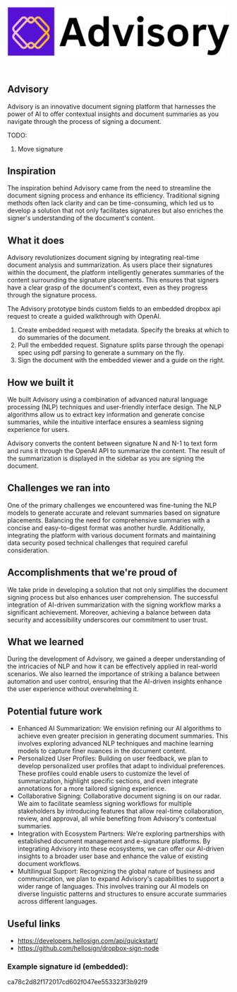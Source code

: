<p align='center'>
    <img src='./img/logo.png' width=600 />
</p>
<br/>

Advisory
---

<!-- https://legaltemplates.net/form/lease-agreement/ -->

Advisory is an innovative document signing platform that harnesses the power of AI to offer contextual insights and document summaries as you navigate through the process of signing a document.

TODO:
1. Move signature

## Inspiration
The inspiration behind Advisory came from the need to streamline the document signing process and enhance its efficiency. Traditional signing methods often lack clarity and can be time-consuming, which led us to develop a solution that not only facilitates signatures but also enriches the signer's understanding of the document's content.

## What it does
Advisory revolutionizes document signing by integrating real-time document analysis and summarization. As users place their signatures within the document, the platform intelligently generates summaries of the content surrounding the signature placements. This ensures that signers have a clear grasp of the document's context, even as they progress through the signature process.

The Advisory prototype binds custom fields to an embedded dropbox api request to create a guided walkthrough with OpenAI.

1. Create embedded request with metadata. Specify the breaks at which to do summaries of the document.
2. Pull the embedded request. Signature splits parse through the openapi spec using pdf parsing to generate a summary on the fly.
3. Sign the document with the embedded viewer and a guide on the right.

## How we built it
We built Advisory using a combination of advanced natural language processing (NLP) techniques and user-friendly interface design. The NLP algorithms allow us to extract key information and generate concise summaries, while the intuitive interface ensures a seamless signing experience for users.

Advisory converts the content between signature N and N-1 to text form and runs it through the OpenAI API to summarize the content. The result of the summarization is displayed in the sidebar as you are signing the document.

## Challenges we ran into
One of the primary challenges we encountered was fine-tuning the NLP models to generate accurate and relevant summaries based on signature placements. Balancing the need for comprehensive summaries with a concise and easy-to-digest format was another hurdle. Additionally, integrating the platform with various document formats and maintaining data security posed technical challenges that required careful consideration.

## Accomplishments that we're proud of
We take pride in developing a solution that not only simplifies the document signing process but also enhances user comprehension. The successful integration of AI-driven summarization with the signing workflow marks a significant achievement. Moreover, achieving a balance between data security and accessibility underscores our commitment to user trust.

## What we learned
During the development of Advisory, we gained a deeper understanding of the intricacies of NLP and how it can be effectively applied in real-world scenarios. We also learned the importance of striking a balance between automation and user control, ensuring that the AI-driven insights enhance the user experience without overwhelming it.

## Potential future work

* Enhanced AI Summarization: We envision refining our AI algorithms to achieve even greater precision in generating document summaries. This involves exploring advanced NLP techniques and machine learning models to capture finer nuances in the document content.
* Personalized User Profiles: Building on user feedback, we plan to develop personalized user profiles that adapt to individual preferences. These profiles could enable users to customize the level of summarization, highlight specific sections, and even integrate annotations for a more tailored signing experience.
* Collaborative Signing: Collaborative document signing is on our radar. We aim to facilitate seamless signing workflows for multiple stakeholders by introducing features that allow real-time collaboration, review, and approval, all while benefiting from Advisory's contextual summaries.
* Integration with Ecosystem Partners: We're exploring partnerships with established document management and e-signature platforms. By integrating Advisory into these ecosystems, we can offer our AI-driven insights to a broader user base and enhance the value of existing document workflows.
* Multilingual Support: Recognizing the global nature of business and communication, we plan to expand Advisory's capabilities to support a wider range of languages. This involves training our AI models on diverse linguistic patterns and structures to ensure accurate summaries across different languages.


## Useful links
* https://developers.hellosign.com/api/quickstart/
* https://github.com/hellosign/dropbox-sign-node

### Example signature id (embedded):
ca78c2d82f172017cd602f047ee553323f3b92f9